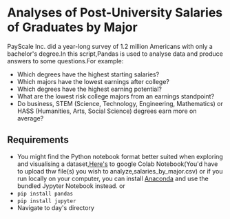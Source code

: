 #  Analyses of Post-University Salaries of Graduates by Major

  PayScale Inc. did a year-long survey of 1.2 million Americans with only a bachelor's degree.In this script,Pandas is used to analyse data and produce answers
  to some questions.For example:
  - Which degrees have the highest starting salaries? 
  - Which majors have the lowest earnings after college?
  - Which degrees have the highest earning potential?
  - What are the lowest risk college majors from an earnings standpoint?
  - Do business, STEM (Science, Technology, Engineering, Mathematics) or HASS (Humanities, Arts, Social Science) degrees earn more on average? 
  
 ## Requirements 
  - You might find the Python notebook format better suited when exploring and visualising a dataset,[Here's](https://colab.research.google.com) to 
  google Colab Notebook(You'd have to upload thw file(s) you wish to analyze,salaries_by_major.csv) or if you run locally on your computer, you can install [Anaconda](https://www.anaconda.com/products/distribution) and use
  the bundled Jypyter Notebook instead.
            or
  - `pip install pandas`
  - `pip install jupyter`
  - Navigate to day's directory
  
